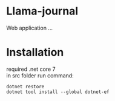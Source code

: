 # Llama-journal
Web application ...
# Installation
required .net core 7   
in src folder run command:
```
dotnet restore
dotnet tool install --global dotnet-ef
```
